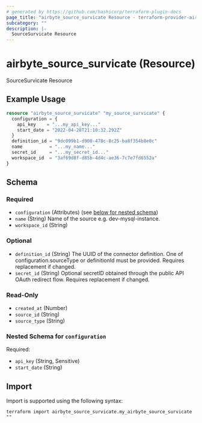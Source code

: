 ```yaml
---
# generated by https://github.com/hashicorp/terraform-plugin-docs
page_title: "airbyte_source_survicate Resource - terraform-provider-airbyte"
subcategory: ""
description: |-
  SourceSurvicate Resource
---
```


# airbyte_source_survicate (Resource)

SourceSurvicate Resource

## Example Usage

```terraform
resource "airbyte_source_survicate" "my_source_survicate" {
  configuration = {
    api_key    = "...my_api_key..."
    start_date = "2022-04-28T21:10:32.292Z"
  }
  definition_id = "9dc099b1-d900-478c-8c25-ba8f354b8e0c"
  name          = "...my_name..."
  secret_id     = "...my_secret_id..."
  workspace_id  = "3af69d8f-d85b-4d4c-ae36-7c7e7fd6552a"
}
```

<!-- schema generated by tfplugindocs -->
## Schema

### Required

- `configuration` (Attributes) (see [below for nested schema](#nestedatt--configuration))
- `name` (String) Name of the source e.g. dev-mysql-instance.
- `workspace_id` (String)

### Optional

- `definition_id` (String) The UUID of the connector definition. One of configuration.sourceType or definitionId must be provided. Requires replacement if changed.
- `secret_id` (String) Optional secretID obtained through the public API OAuth redirect flow. Requires replacement if changed.

### Read-Only

- `created_at` (Number)
- `source_id` (String)
- `source_type` (String)

<a id="nestedatt--configuration"></a>
### Nested Schema for `configuration`

Required:

- `api_key` (String, Sensitive)
- `start_date` (String)

## Import

Import is supported using the following syntax:

```shell
terraform import airbyte_source_survicate.my_airbyte_source_survicate ""
```
